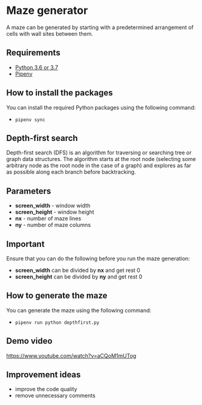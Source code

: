# Maze generator
A maze can be generated by starting with a predetermined arrangement of cells with wall sites between them.

## Requirements
- [Python 3.6 or 3.7](https://www.python.org/downloads/release/python-360/)
- [Pipenv](https://pypi.org/project/pipenv/)

## How to install the packages
You can install the required Python packages using the following command:
- `pipenv sync`

## Depth-first search
Depth-first search (DFS) is an algorithm for traversing or searching tree or graph data structures. The algorithm starts at the root node (selecting some arbitrary node as the root node in the case of a graph) and explores as far as possible along each branch before backtracking.

## Parameters
- **screen_width** - window width
- **screen_height** - window height
- **nx** - number of maze lines
- **ny** - number of maze columns

## Important
Ensure that you can do the following before you run the maze generation:
- **screen_width** can be divided by **nx** and get rest 0 
- **screen_height** can be divided by **ny** and get rest 0 

## How to generate the maze
You can generate the maze using the following command:
- `pipenv run python depthfirst.py`

## Demo video
https://www.youtube.com/watch?v=aCQoM1mUTog

## Improvement ideas
- improve the code quality
- remove unnecessary comments
